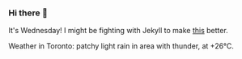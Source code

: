 ### Hi there :wave:

It's Wednesday! I might be fighting with Jekyll to make [this](https://swissclubtoronto.ca) better.

Weather in Toronto: patchy light rain in area with thunder, at +26°C.
